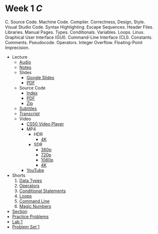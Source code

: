 # Week 1 *C*


C. Source Code. Machine Code. Compiler. Correctness, Design, Style. Visual Studio Code. Syntax Highlighting. Escape Sequences. Header Files. Libraries. Manual Pages. Types. Conditionals. Variables. Loops. Linux. Graphical User Interface (GUI). Command-Line Interface (CLI). Constants. Comments. Pseudocode. Operators. Integer Overflow. Floating-Point Imprecision.



* Lecture
	+ [Audio](https://cdn.cs50.net/2022/fall/lectures/1/lecture1.mp3)
	+ [Notes](/Lecture/Notes.md)
	+ Slides
		- [Google Slides](https://docs.google.com/presentation/d/1gTpAaUbeu30YuvMu4rHEVTG6S9M3UeLyoEiWkqoGiJA/edit?usp=sharing)
		- [PDF](https://cdn.cs50.net/2022/fall/lectures/1/lecture1.pdf)
	+ Source Code
		- [Index](https://cdn.cs50.net/2022/fall/lectures/1/src1/)
		- [PDF](https://cdn.cs50.net/2022/fall/lectures/1/src1.pdf)
		- [Zip](https://cdn.cs50.net/2022/fall/lectures/1/src1.zip)
	+ [Subtitles](https://cdn.cs50.net/2022/fall/lectures/1/lang/en/lecture1.srt)
	+ [Transcript](https://cdn.cs50.net/2022/fall/lectures/1/lang/en/lecture1.txt)
	+ Video
		- [CS50 Video Player](https://video.cs50.io/ywg7cW0Txs4?screen=S5uYVc7bm0o)
		- MP4
			* HDR
				+ [4K](https://cdn.cs50.net/2022/fall/lectures/1/lecture1-4k-hdr.mp4)
			* SDR
				+ [360p](https://cdn.cs50.net/2022/fall/lectures/1/lecture1-360p.mp4)
				+ [720p](https://cdn.cs50.net/2022/fall/lectures/1/lecture1-720p.mp4)
				+ [1080p](https://cdn.cs50.net/2022/fall/lectures/1/lecture1-1080p.mp4)
				+ [4K](https://cdn.cs50.net/2022/fall/lectures/1/lecture1-4k.mp4)
		- [YouTube](https://youtu.be/ywg7cW0Txs4)
* Shorts
	1. [Data Types](../../shorts/data_types/)
	2. [Operators](../../shorts/operators/)
	3. [Conditional Statements](../../shorts/conditional_statements/)
	4. [Loops](../../shorts/loops/)
	5. [Command Line](../../shorts/command_line/)
	6. [Magic Numbers](../../shorts/magic_numbers/)
* [Section](../../sections/1/)
* [Practice Problems](../../problems/1/)
* [Lab 1](../../labs/1/)
* [Problem Set 1](../../psets/1/)







